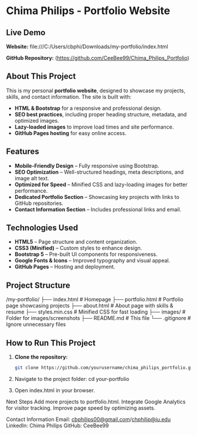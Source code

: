 # Chima Philips - Portfolio Website

## Live Demo
**Website:** file:///C:/Users/cbphi/Downloads/my-portfolio/index.html 

**GitHub Repository:** (https://github.com/CeeBee99/Chima_Philips_Portfolio)

## About This Project
This is my personal **portfolio website**, designed to showcase my projects, skills, and contact information. The site is built with:
- **HTML & Bootstrap** for a responsive and professional design.
- **SEO best practices**, including proper heading structure, metadata, and optimized images.
- **Lazy-loaded images** to improve load times and site performance.
- **GitHub Pages hosting** for easy online access.

## Features
- **Mobile-Friendly Design** – Fully responsive using Bootstrap.
- **SEO Optimization** – Well-structured headings, meta descriptions, and image alt text.
- **Optimized for Speed** – Minified CSS and lazy-loading images for better performance.
- **Dedicated Portfolio Section** – Showcasing key projects with links to GitHub repositories.
- **Contact Information Section** – Includes professional links and email.

## Technologies Used
- **HTML5** – Page structure and content organization.
- **CSS3 (Minified)** – Custom styles to enhance design.
- **Bootstrap 5** – Pre-built UI components for responsiveness.
- **Google Fonts & Icons** – Improved typography and visual appeal.
- **GitHub Pages** – Hosting and deployment.

## Project Structure
/my-portfolio/ 
├── index.html # Homepage 
├── portfolio.html # Portfolio page showcasing projects 
├── about.html # About page with skills & resume 
├── styles.min.css # Minified CSS for fast loading 
├── images/ # Folder for images/screenshots 
├── README.md # This file 
└── .gitignore # Ignore unnecessary files



## How to Run This Project
1. **Clone the repository:**
   ```sh
   git clone https://github.com/yourusername/chima_philips_portfolio.git

2. Navigate to the project folder:
cd your-portfolio

3. Open index.html in your browser.

Next Steps
Add more projects to portfolio.html.
Integrate Google Analytics for visitor tracking.
Improve page speed by optimizing assets.

Contact Information
Email: cbphilips00@gmail.com/chphilip@iu.edu
LinkedIn: Chima Philips
GitHub: CeeBee99
